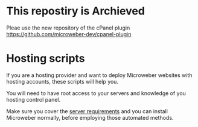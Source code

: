 # This repostiry is Archieved

Pleae use the new repository of the cPanel plugin https://github.com/microweber-dev/cpanel-plugin



# Hosting scripts

If you are a hosting provider and want to deploy Microweber websites with hosting accounts, these scripts will help you. 


You will need to have root access to your servers and knowledge of you hosting control panel.

Make sure you cover the [server requirements](https://github.com/microweber/microweber#general-requirements "") and you can install Microweber normally, before employing those automated methods.

